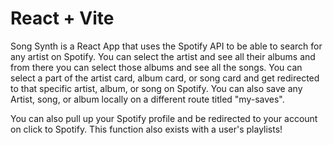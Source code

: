 # React + Vite

Song Synth is a React App that uses the Spotify API to be able to search for any artist on Spotify. You can select the artist and see all their albums and from there you can select those albums and see all the songs. You can select a part of the artist card, album card, or song card and get redirected to that specific artist, album, or song on Spotify. You can also save any Artist, song, or album locally on a different route titled "my-saves".

You can also pull up your Spotify profile and be redirected to your account on click to Spotify. This function also exists with a user's playlists!
